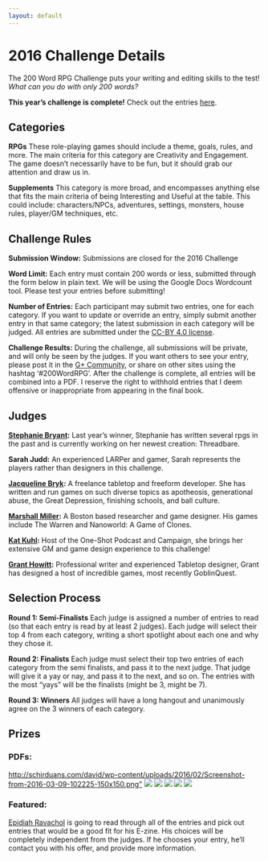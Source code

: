 ```yaml
---
layout: default
---
```

# 2016 Challenge Details

The 200 Word RPG Challenge puts your writing and editing skills to the test!
_What can you do with only 200 words?_

**This year’s challenge is complete!**
Check out the entries [here]({{site.baseurl}}/2016entries).

## Categories

**RPGs**
These role-playing games should include a theme, goals, rules, and more. The main criteria for this category are Creativity and Engagement. The game doesn’t necessarily have to be fun, but it should grab our attention and draw us in.	

**Supplements**
This category is more broad, and encompasses anything else that fits the main criteria of being Interesting and Useful at the table. This could include: characters/NPCs, adventures, settings, monsters, house rules, player/GM techniques, etc.

## Challenge Rules

**Submission Window:** Submissions are closed for the 2016 Challenge

**Word Limit:** Each entry must contain 200 words or less, submitted through the form below in plain text. We will be using the Google Docs Wordcount tool. Please test your entries before submitting!

**Number of Entries:** Each participant may submit two entries, one for each category. If you want to update or override an entry, simply submit another entry in that same category; the latest submission in each category will be judged. All entries are submitted under the [CC-BY 4.0 license]({{site.baseurl}}/licensing).

**Challenge Results:** During the challenge, all submissions will be private, and will only be seen by the judges. If you want others to see your entry, please post it in the [G+ Community](https://plus.google.com/u/0/communities/117723893121798044489), or share on other sites using the hashtag ‘#200WordRPG’. After the challenge is complete, all entries will be combined into a PDF. I reserve the right to withhold entries that I deem offensive or inappropriate from appearing in the final book.

## Judges

**[Stephanie Bryant](http://www.mortaine.com/blog/):** Last year’s winner, Stephanie has written several rpgs in the past and is currently working on her newest creation: Threadbare.

**Sarah Judd:** An experienced LARPer and gamer, Sarah represents the players rather than designers in this challenge.

**[Jacqueline Bryk](http://tacticalnymphomania.tumblr.com/):** A freelance tabletop and freeform developer. She has written and run games on such diverse topics as apotheosis, generational abuse, the Great Depression, finishing schools, and ball culture.

**[Marshall Miller](http://www.finemessgames.com/):** A Boston based researcher and game designer. His games include The Warren and Nanoworld: A Game of Clones.

**[Kat Kuhl](https://twitter.com/wolvesarekuhl):** Host of the One-Shot Podcast and Campaign, she brings her extensive GM and game design experience to this challenge!

**[Grant Howitt](http://lookrobot.co.uk/games/):** Professional writer and experienced Tabletop designer, Grant has designed a host of incredible games, most recently GoblinQuest.

## Selection Process

**Round 1: Semi-Finalists**
Each judge is assigned a number of entries to read (so that each entry is read by at least 2 judges). Each judge will select their top 4 from each category, writing a short spotlight about each one and why they chose it.	

**Round 2: Finalists**
Each judge must select their top two entries of each category from the semi finalists, and pass it to the next judge. That judge will give it a yay or nay, and pass it to the next, and so on. The entries with the most “yays” will be the finalists (might be 3, might be 7).	

**Round 3: Winners**
All judges will have a long hangout and unanimously agree on the 3 winners of each category.

## Prizes

### PDFs:


[<http://schirduans.com/david/wp-content/uploads/2016/02/Screenshot-from-2016-03-09-102225-150x150.png">](http://www.bendutter.com/sigil-stone-publishing/vow-of-honor-rpg/)
[<img src="http://schirduans.com/david/wp-content/uploads/2016/02/c2EOii-e1459125500190-150x150.jpg">](https://gshowitt.itch.io/goblin-quest)
[<img src="http://schirduans.com/david/wp-content/uploads/2016/02/Screenshot-from-2016-03-09-102046-150x150.png">](http://www.vivienfeasson.com/perdus-sous-la-pluie/lost-in-the-rain/)
[<img src="http://bullypulpitgames.com/games/the-warren/">](http://schirduans.com/david/wp-content/uploads/2016/02/photo-original-1-150x150.jpg)
[<img src="https://www.kickstarter.com/projects/tregenza/age-of-legends-epic-adventures-small-rules-tableto">](http://schirduans.com/david/wp-content/uploads/2016/02/photo-original-150x150.jpg)
[<img src="http://www.drivethrurpg.com/product/170182/The-sky-is-gray-and-you-are-distressed?src=slider_view">](http://schirduans.com/david/wp-content/uploads/2016/02/Screenshot-from-2016-04-01-120946-150x150.png)

### Featured:

[Epidiah Ravachol](http://www.worldswithoutmaster.com/) is going to read through all of the entries and pick out entries that would be a good fit for his E-zine. His choices will be completely independent from the judges. If he chooses your entry, he’ll contact you with his offer, and provide more information.
